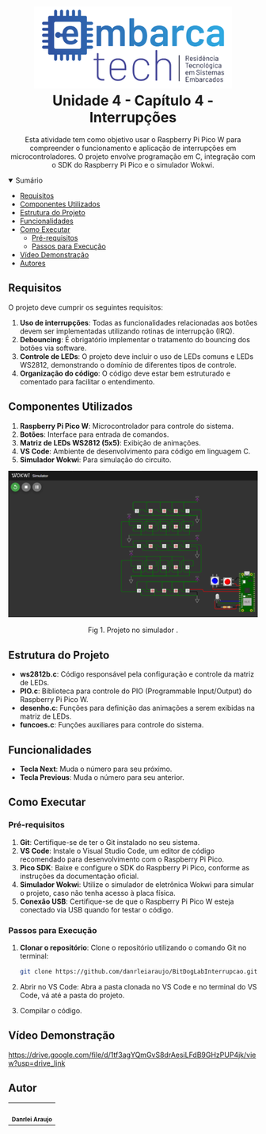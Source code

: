 <h1 align="center">
  <br>
    <img width="400px" src="https://github.com/danrleiaraujo/BitDogLabInterrupcao/blob/main/src/logo.png"> 
  <br>
  Unidade 4 - Capítulo 4 - Interrupções
  <br>
</h1>
<div align="center">

</div>

<div align="center"> 
  
Esta atividade tem como objetivo usar o Raspberry Pi Pico W para compreender o funcionamento e aplicação de interrupções em microcontroladores. O projeto envolve programação em C, integração com o SDK do Raspberry Pi Pico e o simulador Wokwi. 
</div>

<details open="open">
<summary>Sumário</summary>
  
- [Requisitos](#requisitos)
- [Componentes Utilizados](#componentes-utilizados)
- [Estrutura do Projeto](#estrutura-do-projeto)
- [Funcionalidades](#funcionalidades)
- [Como Executar](#como-executar)
  - [Pré-requisitos](#pré-requisitos)
  - [Passos para Execução](#passos-para-execução)
- [Vídeo Demonstração](#vídeo-demonstração)
- [Autores](#autores-do-subgrupo-3)

</details>

## Requisitos

O projeto deve cumprir os seguintes requisitos:

1. **Uso de interrupções**: Todas as funcionalidades relacionadas aos botões devem ser implementadas utilizando rotinas de interrupção (IRQ).
2. **Debouncing**:  É obrigatório implementar o tratamento do bouncing dos botões via software.
3. **Controle de LEDs**: O projeto deve incluir o uso de LEDs comuns e LEDs WS2812, demonstrando o domínio de diferentes tipos de controle.
4. **Organização do código**: O código deve estar bem estruturado e comentado para facilitar o entendimento.

## Componentes Utilizados

1. **Raspberry Pi Pico W**: Microcontrolador para controle do sistema.
2. **Botões**: Interface para entrada de comandos.
3. **Matriz de LEDs WS2812 (5x5)**: Exibição de animações.
4. **VS Code**: Ambiente de desenvolvimento para código em linguagem C.
5. **Simulador Wokwi**: Para simulação do circuito.
  <div align="center">
      <img width="800px" src="https://github.com/danrleiaraujo/BitDogLabInterrupcao/blob/main/src/image.png" />
      <p>Fig 1. Projeto no simulador .</p>
   </div>
   
## Estrutura do Projeto

- **ws2812b.c**: Código responsável pela configuração e controle da matriz de LEDs.
- **PIO.c**: Biblioteca para controle do PIO (Programmable Input/Output) do Raspberry Pi Pico W.
- **desenho.c**: Funções para definição das animações a serem exibidas na matriz de LEDs.
- **funcoes.c**: Funções auxiliares para controle do sistema.

## Funcionalidades 
- **Tecla Next**: Muda o número para seu próximo.
- **Tecla Previous**: Muda o número para seu anterior.


## Como Executar

### Pré-requisitos

1. **Git**: Certifique-se de ter o Git instalado no seu sistema. 
2. **VS Code**: Instale o Visual Studio Code, um editor de código recomendado para desenvolvimento com o Raspberry Pi Pico.
3. **Pico SDK**: Baixe e configure o SDK do Raspberry Pi Pico, conforme as instruções da documentação oficial.
4. **Simulador Wokwi**: Utilize o simulador de eletrônica Wokwi para simular o projeto, caso não tenha acesso à placa física.
5. **Conexão USB**: Certifique-se de que o Raspberry Pi Pico W esteja conectado via USB quando for testar o código.

### Passos para Execução

1. **Clonar o repositório**: Clone o repositório utilizando o comando Git no terminal:
   
   ```bash
   git clone https://github.com/danrleiaraujo/BitDogLabInterrupcao.git
   ```
2. Abrir no VS Code: Abra a pasta clonada no VS Code e no terminal do VS Code, vá até a pasta do projeto.
3. Compilar o código.


   
## Vídeo Demonstração
  https://drive.google.com/file/d/1tf3agYQmGvS8drAesiLFdB9GHzPUP4jk/view?usp=drive_link
## Autor

<table>
  <tr>
    <td align="center">
      <a href="https://github.com/danrleiaraujo" target="_blank">
        <img src="https://avatars.githubusercontent.com/u/44043273?v=4" width="100px;" alt=""/>
      </a>
      <br /><sub><b> Danrlei Araujo</b></sub>
    </td>
  </tr>
</table>

